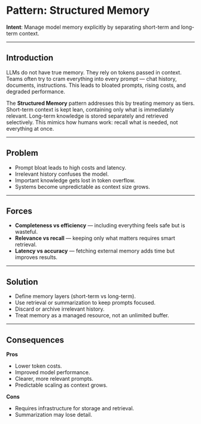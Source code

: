 # Pattern: Structured Memory

**Intent**: Manage model memory explicitly by separating short-term and long-term context.

---

## Introduction

LLMs do not have true memory. They rely on tokens passed in context. Teams often try to cram everything into every prompt — chat history, documents, instructions. This leads to bloated prompts, rising costs, and degraded performance.

The **Structured Memory** pattern addresses this by treating memory as tiers. Short-term context is kept lean, containing only what is immediately relevant. Long-term knowledge is stored separately and retrieved selectively. This mimics how humans work: recall what is needed, not everything at once.

---

## Problem

- Prompt bloat leads to high costs and latency.  
- Irrelevant history confuses the model.  
- Important knowledge gets lost in token overflow.  
- Systems become unpredictable as context size grows.  

---

## Forces

- **Completeness vs efficiency** — including everything feels safe but is wasteful.  
- **Relevance vs recall** — keeping only what matters requires smart retrieval.  
- **Latency vs accuracy** — fetching external memory adds time but improves results.  

---

## Solution

- Define memory layers (short-term vs long-term).  
- Use retrieval or summarization to keep prompts focused.  
- Discard or archive irrelevant history.  
- Treat memory as a managed resource, not an unlimited buffer.  

---

## Consequences

**Pros**  
- Lower token costs.  
- Improved model performance.  
- Clearer, more relevant prompts.  
- Predictable scaling as context grows.  

**Cons**  
- Requires infrastructure for storage and retrieval.  
- Summarization may lose detail.  
